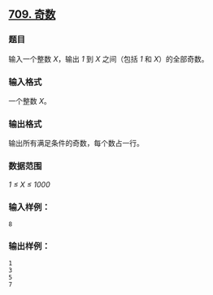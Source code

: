 ## [709. 奇数](https://www.acwing.com/problem/content/711/)

### 题目

输入一个整数 *X*，输出 *1* 到 *X* 之间（包括 *1* 和 *X*）的全部奇数。

### 输入格式

一个整数 *X*。

### 输出格式

输出所有满足条件的奇数，每个数占一行。

### 数据范围

*1 ≤ X ≤ 1000*

### 输入样例：

```
8
```

### 输出样例：

```
1
3
5
7
```
